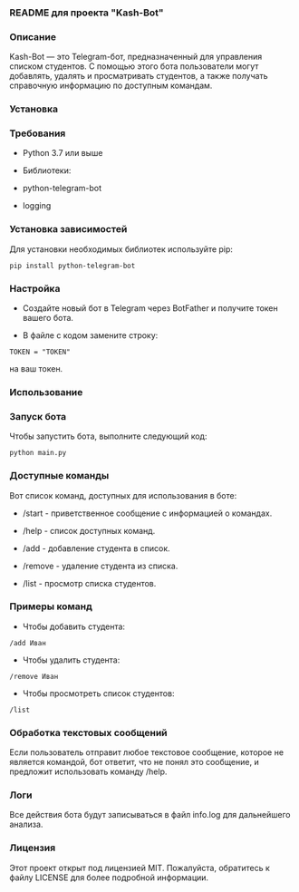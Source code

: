 ### README для проекта "Kash-Bot"

### Описание

Kash-Bot — это Telegram-бот, предназначенный для управления списком студентов. С помощью этого бота пользователи могут добавлять, удалять и просматривать студентов, а также получать справочную информацию по доступным командам.

### Установка

### Требования

- Python 3.7 или выше

- Библиотеки:

- python-telegram-bot

- logging

### Установка зависимостей

Для установки необходимых библиотек используйте pip:

```
pip install python-telegram-bot
```

### Настройка

- Создайте новый бот в Telegram через BotFather и получите токен вашего бота.

- В файле с кодом замените строку:

```
TOKEN = "TOKEN"
```

на ваш токен.

### Использование

### Запуск бота

Чтобы запустить бота, выполните следующий код:

```
python main.py
```

### Доступные команды

Вот список команд, доступных для использования в боте:
- /start - приветственное сообщение с информацией о командах.

- /help - список доступных команд.

- /add  - добавление студента в список.

- /remove  - удаление студента из списка.

- /list - просмотр списка студентов.

### Примеры команд

- Чтобы добавить студента:

```
/add Иван
```
- Чтобы удалить студента:

```
/remove Иван
```
- Чтобы просмотреть список студентов:

```
/list
```

### Обработка текстовых сообщений

Если пользователь отправит любое текстовое сообщение, которое не является командой, бот ответит, что не понял это сообщение, и предложит использовать команду /help.

### Логи

Все действия бота будут записываться в файл info.log для дальнейшего анализа.

### Лицензия

Этот проект открыт под лицензией MIT. Пожалуйста, обратитесь к файлу LICENSE для более подробной информации.
